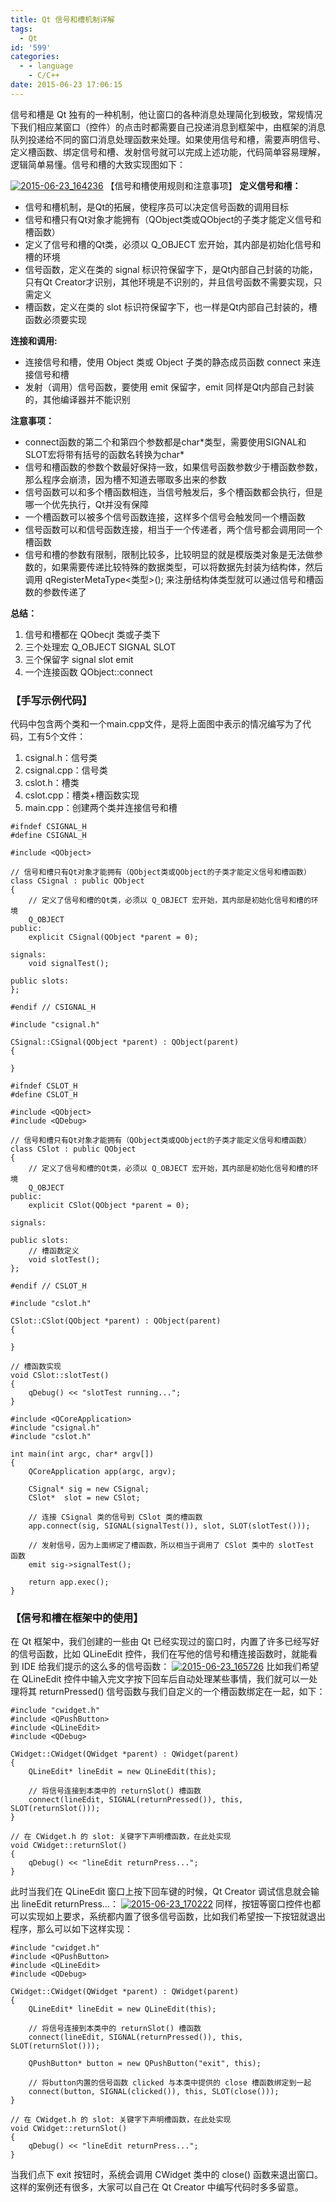 ```yaml
---
title: Qt 信号和槽机制详解
tags:
  - Qt
id: '599'
categories:
  - - language
    - C/C++
date: 2015-06-23 17:06:15
---
```


信号和槽是 Qt 独有的一种机制，他让窗口的各种消息处理简化到极致，常规情况下我们相应某窗口（控件）的点击时都需要自己投递消息到框架中，由框架的消息队列投递给不同的窗口消息处理函数来处理。如果使用信号和槽，需要声明信号、定义槽函数、绑定信号和槽、发射信号就可以完成上述功能，代码简单容易理解，逻辑简单易懂。信号和槽的大致实现图如下：
<!-- more -->
[![2015-06-23_164236](/images/2015/06/2015-06-23_164236.png)](/images/2015/06/2015-06-23_164236.png) 【信号和槽使用规则和注意事项】 **定义信号和槽：**

*   信号和槽机制，是Qt的拓展，使程序员可以决定信号函数的调用目标
*   信号和槽只有Qt对象才能拥有（QObject类或QObject的子类才能定义信号和槽函数）
*   定义了信号和槽的Qt类，必须以 Q\_OBJECT 宏开始，其内部是初始化信号和槽的环境
*   信号函数，定义在类的 signal 标识符保留字下，是Qt内部自己封装的功能，只有Qt Creator才识别，其他环境是不识别的，并且信号函数不需要实现，只需定义
*   槽函数，定义在类的 slot 标识符保留字下，也一样是Qt内部自己封装的，槽函数必须要实现

**连接和调用:**

*   连接信号和槽，使用 Object 类或 Object 子类的静态成员函数 connect 来连接信号和槽
*   发射（调用）信号函数，要使用 emit 保留字，emit 同样是Qt内部自己封装的，其他编译器并不能识别

**注意事项：**

*   connect函数的第二个和第四个参数都是char\*类型，需要使用SIGNAL和SLOT宏将带有括号的函数名转换为char\*
*   信号和槽函数的参数个数最好保持一致，如果信号函数参数少于槽函数参数，那么程序会崩溃，因为槽不知道去哪取多出来的参数
*   信号函数可以和多个槽函数相连，当信号触发后，多个槽函数都会执行，但是哪一个优先执行，Qt并没有保障
*   一个槽函数可以被多个信号函数连接，这样多个信号会触发同一个槽函数
*   信号函数可以和信号函数连接，相当于一个传递者，两个信号都会调用同一个槽函数
*   信号和槽的参数有限制，限制比较多，比较明显的就是模版类对象是无法做参数的，如果需要传递比较特殊的数据类型，可以将数据先封装为结构体，然后调用 qRegisterMetaType<类型>(); 来注册结构体类型就可以通过信号和槽函数的参数传递了

**总结：**

1.  信号和槽都在 QObecjt 类或子类下
2.  三个处理宏 Q\_OBJECT SIGNAL SLOT
3.  三个保留字 signal slot emit
4.  一个连接函数 QObject::connect

### 【手写示例代码】

代码中包含两个类和一个main.cpp文件，是将上面图中表示的情况编写为了代码，工有5个文件：

1.  csignal.h：信号类
2.  csignal.cpp：信号类
3.  cslot.h：槽类
4.  cslot.cpp：槽类+槽函数实现
5.  main.cpp：创建两个类并连接信号和槽

```
#ifndef CSIGNAL_H
#define CSIGNAL_H

#include <QObject>

// 信号和槽只有Qt对象才能拥有（QObject类或QObject的子类才能定义信号和槽函数）
class CSignal : public QObject
{
    // 定义了信号和槽的Qt类，必须以 Q_OBJECT 宏开始，其内部是初始化信号和槽的环境
    Q_OBJECT
public:
    explicit CSignal(QObject *parent = 0);

signals:
    void signalTest();

public slots:
};

#endif // CSIGNAL_H
```

```
#include "csignal.h"

CSignal::CSignal(QObject *parent) : QObject(parent)
{

}
```

```
#ifndef CSLOT_H
#define CSLOT_H

#include <QObject>
#include <QDebug>

// 信号和槽只有Qt对象才能拥有（QObject类或QObject的子类才能定义信号和槽函数）
class CSlot : public QObject
{
    // 定义了信号和槽的Qt类，必须以 Q_OBJECT 宏开始，其内部是初始化信号和槽的环境
    Q_OBJECT
public:
    explicit CSlot(QObject *parent = 0);

signals:

public slots:
    // 槽函数定义
    void slotTest();
};

#endif // CSLOT_H
```

```
#include "cslot.h"

CSlot::CSlot(QObject *parent) : QObject(parent)
{

}

// 槽函数实现
void CSlot::slotTest()
{
    qDebug() << "slotTest running...";
}
```

```
#include <QCoreApplication>
#include "csignal.h"
#include "cslot.h"

int main(int argc, char* argv[])
{
    QCoreApplication app(argc, argv);

    CSignal* sig = new CSignal;
    CSlot*  slot = new CSlot;

    // 连接 CSignal 类的信号到 CSlot 类的槽函数
    app.connect(sig, SIGNAL(signalTest()), slot, SLOT(slotTest()));

    // 发射信号，因为上面绑定了槽函数，所以相当于调用了 CSlot 类中的 slotTest 函数
    emit sig->signalTest();

    return app.exec();
}
```

### 【信号和槽在框架中的使用】

在 Qt 框架中，我们创建的一些由 Qt 已经实现过的窗口时，内置了许多已经写好的信号函数，比如 QLineEdit 控件，我们在写他的信号和槽连接函数时，就能看到 IDE 给我们提示的这么多的信号函数： [![2015-06-23_165726](/images/2015/06/2015-06-23_165726.png)](/images/2015/06/2015-06-23_165726.png) 比如我们希望在 QLineEdit 控件中输入完文字按下回车后自动处理某些事情，我们就可以一处理将其 returnPressed() 信号函数与我们自定义的一个槽函数绑定在一起，如下：

```
#include "cwidget.h"
#include <QPushButton>
#include <QLineEdit>
#include <QDebug>

CWidget::CWidget(QWidget *parent) : QWidget(parent)
{
    QLineEdit* lineEdit = new QLineEdit(this);

    // 将信号连接到本类中的 returnSlot() 槽函数
    connect(lineEdit, SIGNAL(returnPressed()), this, SLOT(returnSlot()));
}

// 在 CWidget.h 的 slot: 关键字下声明槽函数，在此处实现
void CWidget::returnSlot()
{
    qDebug() << "lineEdit returnPress...";
}
```

此时当我们在 QLineEdit 窗口上按下回车键的时候，Qt Creator 调试信息就会输出 lineEdit returnPress...： [![2015-06-23_170222](/images/2015/06/2015-06-23_170222.png)](/images/2015/06/2015-06-23_170222.png) 同样，按钮等窗口控件也都可以实现如上要求，系统都内置了很多信号函数，比如我们希望按一下按钮就退出程序，那么可以如下这样实现：

```
#include "cwidget.h"
#include <QPushButton>
#include <QLineEdit>
#include <QDebug>

CWidget::CWidget(QWidget *parent) : QWidget(parent)
{
    QLineEdit* lineEdit = new QLineEdit(this);

    // 将信号连接到本类中的 returnSlot() 槽函数
    connect(lineEdit, SIGNAL(returnPressed()), this, SLOT(returnSlot()));

    QPushButton* button = new QPushButton("exit", this);

    // 将button内置的信号函数 clicked 与本类中提供的 close 槽函数绑定到一起
    connect(button, SIGNAL(clicked()), this, SLOT(close()));
}

// 在 CWidget.h 的 slot: 关键字下声明槽函数，在此处实现
void CWidget::returnSlot()
{
    qDebug() << "lineEdit returnPress...";
}
```

当我们点下 exit 按钮时，系统会调用 CWidget 类中的 close() 函数来退出窗口。这样的案例还有很多，大家可以自己在 Qt Creator 中编写代码时多多留意。
